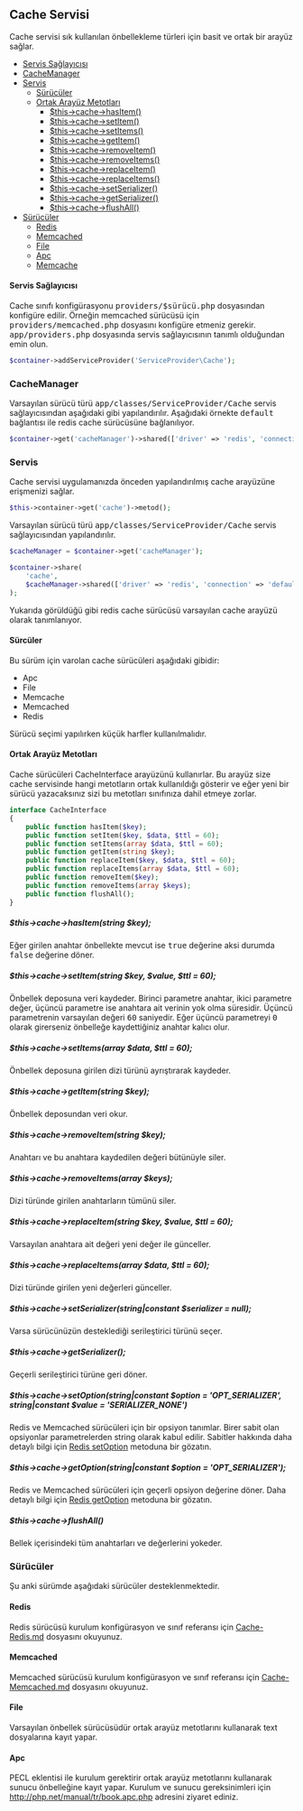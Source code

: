 
## Cache Servisi

Cache servisi sık kullanılan önbellekleme türleri için basit ve ortak bir arayüz sağlar.

<ul>
<li><a href="#service-provider">Servis Sağlayıcısı</a></li>
<li><a href="#cacheManager">CacheManager</a></li>
<li>
    <a href="#service">Servis</a>
    <ul>
        <li><a href="#cache-drivers">Sürücüler</a></li>
        <li>
            <a href="#interface">Ortak Arayüz Metotları</a>
            <ul>
                <li><a href="#common-hasItem">$this->cache->hasItem()</a></li>
                <li><a href="#common-setItem">$this->cache->setItem()</a></li>
                <li><a href="#common-setItems">$this->cache->setItems()</a></li>
                <li><a href="#common-getItem">$this->cache->getItem()</a></li>
                <li><a href="#common-removeItem">$this->cache->removeItem()</a></li>
                <li><a href="#common-removeItems">$this->cache->removeItems()</a></li>
                <li><a href="#common-replaceItem">$this->cache->replaceItem()</a></li>
                <li><a href="#common-replaceItems">$this->cache->replaceItems()</a></li>
                <li><a href="#common-setSerializer">$this->cache->setSerializer()</a></li>
                <li><a href="#common-getSerializer">$this->cache->getSerializer()</a></li>
                <li><a href="#common-flushAll">$this->cache->flushAll()</a></li>
            </ul>
        </li>
    </ul>
</li>
<li>
    <a href="#drivers">Sürücüler</a>
    <ul>
        <li><a href="#redis">Redis</a></li>
        <li><a href="#memcached">Memcached</a></li>
        <li><a href="#file">File</a></li>
        <li><a href="#file">Apc</a></li>
        <li><a href="#memcache">Memcache</a></li>
    </ul>
</li>
</ul>

<a name="service-provider"></a>

#### Servis Sağlayıcısı

Cache sınıfı konfigürasyonu <kbd>providers/$sürücü.php</kbd> dosyasından konfigüre edilir. Örneğin memcached sürücüsü için <kbd>providers/memcached.php</kbd> dosyasını konfigüre etmeniz gerekir. <kbd>app/providers.php</kbd> dosyasında servis sağlayıcısının tanımlı olduğundan emin olun.

```php
$container->addServiceProvider('ServiceProvider\Cache');
```
<a name="cacheManager"></a>

### CacheManager

Varsayılan sürücü türü <kbd>app/classes/ServiceProvider/Cache</kbd> servis sağlayıcısından aşağıdaki gibi yapılandırılır. Aşağıdaki örnekte <kbd>default</kbd> bağlantısı ile redis cache sürücüsüne bağlanılıyor.

```php
$container->get('cacheManager')->shared(['driver' => 'redis', 'connection' => 'default'])
```
<a name="service"></a>

### Servis

Cache servisi uygulamanızda önceden yapılandırılmış cache arayüzüne erişmenizi sağlar.

```php
$this->container->get('cache')->metod();
```

Varsayılan sürücü türü <kbd>app/classes/ServiceProvider/Cache</kbd> servis sağlayıcısından yapılandırılır.

```php
$cacheManager = $container->get('cacheManager');

$container->share(
    'cache',
    $cacheManager->shared(['driver' => 'redis', 'connection' => 'default'])
);
```

Yukarıda görüldüğü gibi redis cache sürücüsü varsayılan cache arayüzü olarak tanımlanıyor.

<a name="cache-drivers"></a>

#### Sürcüler

Bu sürüm için varolan cache sürücüleri aşağıdaki gibidir:

* Apc
* File
* Memcache
* Memcached
* Redis

Sürücü seçimi yapılırken küçük harfler kullanılmalıdır.

<a name="interface"></a>

#### Ortak Arayüz Metotları

Cache sürücüleri CacheInterface arayüzünü kullanırlar. Bu arayüz size cache servisinde hangi metotların ortak kullanıldığı gösterir ve eğer yeni bir sürücü yazacaksınız sizi bu metotları sınıfınıza dahil etmeye zorlar.

```php
interface CacheInterface
{
    public function hasItem($key);
    public function setItem($key, $data, $ttl = 60);
    public function setItems(array $data, $ttl = 60);
    public function getItem(string $key);
    public function replaceItem($key, $data, $ttl = 60);
    public function replaceItems(array $data, $ttl = 60);
    public function removeItem($key);
    public function removeItems(array $keys);
    public function flushAll();
}
```

<a name="common-hasItem"></a>

##### $this->cache->hasItem(string $key);

Eğer girilen anahtar önbellekte mevcut ise <kbd>true</kbd> değerine aksi durumda <kbd>false</kbd> değerine döner.

<a name="common-setItem"></a>

##### $this->cache->setItem(string $key, $value, $ttl = 60);

Önbellek deposuna veri kaydeder. Birinci parametre anahtar, ikici parametre değer, üçüncü parametre ise anahtara ait verinin yok olma süresidir. Üçüncü parametrenin varsayılan değeri <kbd>60</kbd> saniyedir. Eğer üçüncü parametreyi <kbd>0</kbd> olarak girerseniz önbelleğe kaydettiğiniz anahtar kalıcı olur.

<a name="common-setItems"></a>

##### $this->cache->setItems(array $data, $ttl = 60);

Önbellek deposuna girilen dizi türünü ayrıştırarak kaydeder. 

<a name="common-getItem"></a>

##### $this->cache->getItem(string $key);

Önbellek deposundan veri okur.

<a name="common-removeItem"></a>

##### $this->cache->removeItem(string $key);

Anahtarı ve bu anahtara kaydedilen değeri bütünüyle siler.

<a name="common-removeItems"></a>

##### $this->cache->removeItems(array $keys);

Dizi türünde girilen anahtarların tümünü siler.

<a name="common-replaceItem"></a>

##### $this->cache->replaceItem(string $key, $value, $ttl = 60);

Varsayılan anahtara ait değeri yeni değer ile günceller.

<a name="common-replaceItems"></a>

##### $this->cache->replaceItems(array $data, $ttl = 60);

Dizi türünde girilen yeni değerleri günceller.

<a name="common-setSerializer"></a>

##### $this->cache->setSerializer(string|constant $serializer = null);

Varsa sürücünüzün desteklediği serileştirici türünü seçer.

<a name="common-getSerializer"></a>

##### $this->cache->getSerializer();

Geçerli serileştirici türüne geri döner.

<a name="redis-setOption"></a>

##### $this->cache->setOption(string|constant $option = 'OPT_SERIALIZER', string|constant $value = 'SERIALIZER_NONE')

Redis ve Memcached sürücüleri için bir opsiyon tanımlar. Birer sabit olan opsiyonlar parametrelerden string olarak kabul edilir. Sabitler hakkında daha detaylı bilgi için <a href="https://github.com/phpredis/phpredis#setoption">Redis setOption</a> metoduna bir gözatın.

<a name="redis-getOption"></a>

##### $this->cache->getOption(string|constant $option = 'OPT_SERIALIZER');

Redis ve Memcached sürücüleri için geçerli opsiyon değerine döner. Daha detaylı bilgi için <a href="https://github.com/phpredis/phpredis#getoption">Redis getOption</a> metoduna bir gözatın.

<a name="common-flushAll"></a>

##### $this->cache->flushAll()

Bellek içerisindeki tüm anahtarları ve değerlerini yokeder.


<a name="drivers"></a>

### Sürücüler

Şu anki sürümde aşağıdaki sürücüler desteklenmektedir.

<a name="redis"></a>

#### Redis

Redis sürücüsü kurulum konfigürasyon ve sınıf referansı için [Cache-Redis.md](Cache-Redis.md) dosyasını okuyunuz.

<a name="memcached"></a>

#### Memcached

Memcached sürücüsü kurulum konfigürasyon ve sınıf referansı için [Cache-Memcached.md](Cache-Memcached.md) dosyasını okuyunuz.

<a name="file"></a>

#### File

Varsayılan önbellek sürücüsüdür ortak arayüz metotlarını kullanarak text dosyalarına kayıt yapar.

<a name="apc"></a>

#### Apc

PECL eklentisi ile kurulum gerektirir ortak arayüz metotlarını kullanarak sunucu önbelleğine kayıt yapar. Kurulum ve sunucu gereksinimleri için <a href="http://php.net/manual/tr/book.apc.php">http://php.net/manual/tr/book.apc.php</a> adresini ziyaret ediniz.